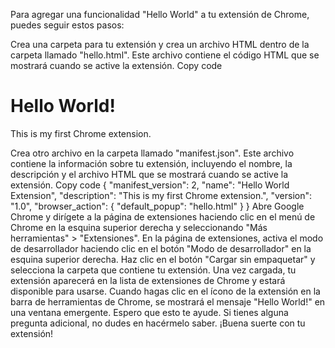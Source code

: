 Para agregar una funcionalidad "Hello World" a tu extensión de Chrome, puedes seguir estos pasos:

Crea una carpeta para tu extensión y crea un archivo HTML dentro de la carpeta llamado "hello.html". Este archivo contiene el código HTML que se mostrará cuando se active la extensión.
Copy code
<html>
  <head>
    <title>Hello World Extension</title>
  </head>
  <body>
    <h1>Hello World!</h1>
    <p>This is my first Chrome extension.</p>
  </body>
</html>
Crea otro archivo en la carpeta llamado "manifest.json". Este archivo contiene la información sobre tu extensión, incluyendo el nombre, la descripción y el archivo HTML que se mostrará cuando se active la extensión.
Copy code
{
  "manifest_version": 2,
  "name": "Hello World Extension",
  "description": "This is my first Chrome extension.",
  "version": "1.0",
  "browser_action": {
    "default_popup": "hello.html"
  }
}
Abre Google Chrome y dirígete a la página de extensiones haciendo clic en el menú de Chrome en la esquina superior derecha y seleccionando "Más herramientas" > "Extensiones".
En la página de extensiones, activa el modo de desarrollador haciendo clic en el botón "Modo de desarrollador" en la esquina superior derecha.
Haz clic en el botón "Cargar sin empaquetar" y selecciona la carpeta que contiene tu extensión.
Una vez cargada, tu extensión aparecerá en la lista de extensiones de Chrome y estará disponible para usarse. Cuando hagas clic en el ícono de la extensión en la barra de herramientas de Chrome, se mostrará el mensaje "Hello World!" en una ventana emergente.
Espero que esto te ayude. Si tienes alguna pregunta adicional, no dudes en hacérmelo saber. ¡Buena suerte con tu extensión!